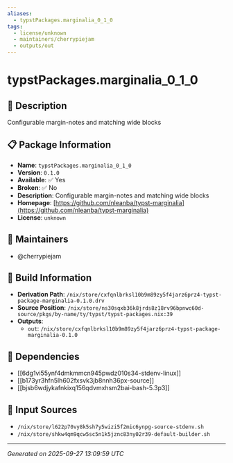 ```yaml
---
aliases:
  - typstPackages.marginalia_0_1_0
tags:
  - license/unknown
  - maintainers/cherrypiejam
  - outputs/out
---
```


# typstPackages.marginalia_0_1_0

## 📝 Description

Configurable margin-notes and matching wide blocks

## 📋 Package Information

- **Name**: `typstPackages.marginalia_0_1_0`
- **Version**: `0.1.0`
- **Available**: ✅ Yes
- **Broken**: ✅ No
- **Description**: Configurable margin-notes and matching wide blocks
- **Homepage**: [https://github.com/nleanba/typst-marginalia](https://github.com/nleanba/typst-marginalia)
- **License**: `unknown`
## 👥 Maintainers

- @cherrypiejam


## 🔧 Build Information

- **Derivation Path**: `/nix/store/cxfqnlbrksl10b9m89zy5f4jarz6prz4-typst-package-marginalia-0.1.0.drv`
- **Source Position**: `/nix/store/ns30sqxb36k8jrds8z18rv96bpnwc60d-source/pkgs/by-name/ty/typst/typst-packages.nix:39`
- **Outputs**:
  - `out`:  `/nix/store/cxfqnlbrksl10b9m89zy5f4jarz6prz4-typst-package-marginalia-0.1.0`

## 🔗 Dependencies

- [[6dg1vi55ynf4dmkmmcn945pwdz010s34-stdenv-linux]]
- [[b173yr3hfn5lh602fxsvk3jb8nnh36px-source]]
- [[bjsb6wdjykafnkixq156qdvmxhsm2bai-bash-5.3p3]]

## 📁 Input Sources

- `/nix/store/l622p70vy8k5sh7y5wizi5f2mic6ynpg-source-stdenv.sh`
- `/nix/store/shkw4qm9qcw5sc5n1k5jznc83ny02r39-default-builder.sh`

---
*Generated on 2025-09-27 13:09:59 UTC*
